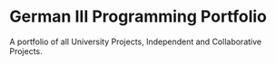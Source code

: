 # German III Programming Portfolio
A portfolio of all University Projects, Independent and Collaborative Projects.

